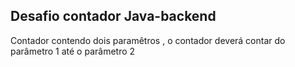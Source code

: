 ## Desafio contador Java-backend

Contador contendo dois paramêtros , o contador deverá contar do parâmetro 1 até o parâmetro 2
